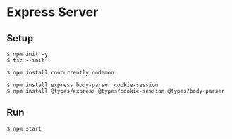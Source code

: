 # Express Server

## Setup

    $ npm init -y
    $ tsc --init

    $ npm install concurrently nodemon

    $ npm install express body-parser cookie-session
    $ npm install @types/express @types/cookie-session @types/body-parser

## Run

    $ npm start
